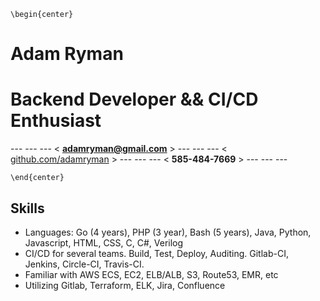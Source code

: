 ```{=latex}
\begin{center}
```
# Adam Ryman

# Backend Developer && CI/CD Enthusiast

--- --- --- < **adamryman@gmail.com** > --- --- --- < [github.com/adamryman](https://github.com/adamryman) > --- --- --- < **585-484-7669** > --- --- ---

```{=latex}
\end{center}
```

## Skills
- Languages: Go (4 years), PHP (3 year), Bash (5 years), Java, Python, Javascript, HTML, CSS, C, C#, Verilog
- CI/CD for several teams. Build, Test, Deploy, Auditing. Gitlab-CI, Jenkins, Circle-CI, Travis-CI.
- Familiar with AWS ECS, EC2, ELB/ALB, S3, Route53, EMR, etc
- Utilizing Gitlab, Terraform, ELK, Jira, Confluence

